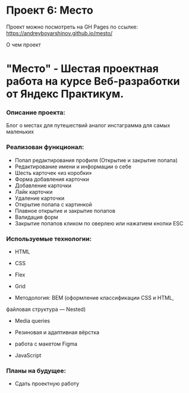 # Проект 6: Место

Проект можно посмотреть на GH Pages по ссылке: https://andreyboyarshinov.github.io/mesto/

О чем проект
# "Место" - Шестая проектная работа на курсе Веб-разработки от Яндекс Практикум.

### Описание проекта:

Блог о местах для путешествий аналог инстаграмма для самых маленьких

### Реализован функционал:
- Попап редактирования профиля (Открытие и закрытие попапа)
- Редактирование имени и информации о себе
- Шесть карточек «из коробки»
- Форма добавления карточки
- Добавление карточки
- Лайк карточки
- Удаление карточки
- Открытие попапа с картинкой
- Плавное открытие и закрытие попапов
- Валидация форм
- Закрытие попапов кликом по оверлею или нажатием кнопки ESC
### Используемые технологии:

- HTML

- CSS

- Flex

- Grid

- Методология: BEM (оформление классификации CSS и HTML,

файловая структура — Nested)

- Media queries

- Резиновая и адаптивная вёрстка

- работа с макетом Figma

- JavaScript

### Планы на будущее:

- Сдать проектную работу
